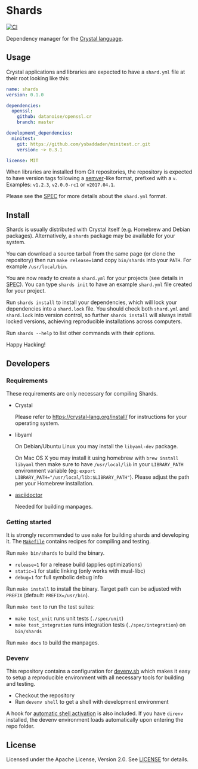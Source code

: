 # Shards

[![CI](https://github.com/crystal-lang/shards/workflows/CI/badge.svg)](https://github.com/crystal-lang/shards/actions?query=workflow%3ACI+event%3Apush+branch%3Amaster)

Dependency manager for the [Crystal language](https://crystal-lang.org).

## Usage

Crystal applications and libraries are expected to have a `shard.yml` file
at their root looking like this:

```yaml
name: shards
version: 0.1.0

dependencies:
  openssl:
    github: datanoise/openssl.cr
    branch: master

development_dependencies:
  minitest:
    git: https://github.com/ysbaddaden/minitest.cr.git
    version: ~> 0.3.1

license: MIT
```

When libraries are installed from Git repositories, the repository is expected
to have version tags following a [semver](http://semver.org/)-like format,
prefixed with a `v`. Examples: `v1.2.3`, `v2.0.0-rc1` or `v2017.04.1`.

Please see the [SPEC](docs/shard.yml.adoc) for more details about the
`shard.yml` format.


## Install

Shards is usually distributed with Crystal itself (e.g. Homebrew and Debian
packages). Alternatively, a `shards` package may be available for your system.

You can download a source tarball from the same page (or clone the repository)
then run `make release=1`and copy `bin/shards` into your `PATH`. For
example `/usr/local/bin`.

You are now ready to create a `shard.yml` for your projects (see details in
[SPEC](docs/shard.yml.adoc)). You can type `shards init` to have an example
`shard.yml` file created for your project.

Run `shards install` to install your dependencies, which will lock your
dependencies into a `shard.lock` file. You should check both `shard.yml` and
`shard.lock` into version control, so further `shards install` will always
install locked versions, achieving reproducible installations across computers.

Run `shards --help` to list other commands with their options.

Happy Hacking!

## Developers

### Requirements

These requirements are only necessary for compiling Shards.

* Crystal

  Please refer to <https://crystal-lang.org/install/> for
  instructions for your operating system.

* libyaml

  On Debian/Ubuntu Linux you may install the `libyaml-dev` package.

  On Mac OS X you may install it using homebrew with `brew install libyaml`
  then make sure to have `/usr/local/lib` in your `LIBRARY_PATH` environment
  variable (eg: `export LIBRARY_PATH="/usr/local/lib:$LIBRARY_PATH"`).
  Please adjust the path per your Homebrew installation.

* [asciidoctor](https://asciidoctor.org/)

  Needed for building manpages.

### Getting started

It is strongly recommended to use `make` for building shards and developing it.
The [`Makefile`](./Makefile) contains recipes for compiling and testing.

Run `make bin/shards` to build the binary.
* `release=1` for a release build (applies optimizations)
* `static=1` for static linking (only works with musl-libc)
* `debug=1` for full symbolic debug info

Run `make install` to install the binary. Target path can be adjusted with `PREFIX` (default: `PREFIX=/usr/bin`).

Run `make test` to run the test suites:
* `make test_unit` runs unit tests (`./spec/unit`)
* `make test_integration` runs integration tests (`./spec/integration`) on `bin/shards`

Run `make docs` to build the manpages.

### Devenv

This repository contains a configuration for [devenv.sh](https://devenv.sh) which
makes it easy to setup a reproducible environment with all necessary tools for
building and testing.

- Checkout the repository
- Run `devenv shell` to get a shell with development environment

A hook for [automatic shell activation](https://devenv.sh/automatic-shell-activation/)
is also included. If you have `direnv` installed, the devenv environment loads
automatically upon entering the repo folder.

## License

Licensed under the Apache License, Version 2.0. See [LICENSE](./LICENSE) for
details.

